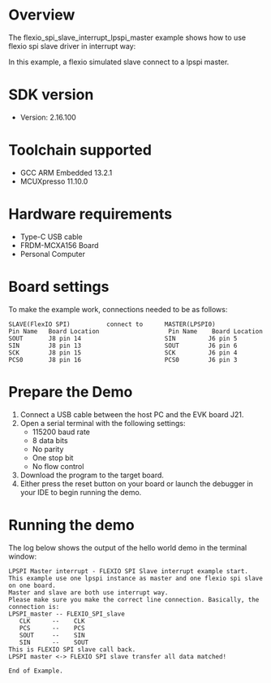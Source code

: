 Overview
========
The flexio_spi_slave_interrupt_lpspi_master example shows how to use flexio spi slave driver in interrupt way:

In this example, a flexio simulated slave connect to a lpspi master.



SDK version
===========
- Version: 2.16.100

Toolchain supported
===================
- GCC ARM Embedded  13.2.1
- MCUXpresso  11.10.0

Hardware requirements
=====================
- Type-C USB cable
- FRDM-MCXA156 Board
- Personal Computer

Board settings
==============
To make the example work, connections needed to be as follows:
~~~~~~~~~~~~~~~~~~~~~~~~~~~~~~~~~~~~~~~~~~~~~~~~~~~~~~~~~~~~~~~~~~~~~~
SLAVE(FlexIO SPI)          connect to      MASTER(LPSPI0)
Pin Name   Board Location                   Pin Name    Board Location
SOUT       J8 pin 14                       SIN         J6 pin 5
SIN        J8 pin 13                       SOUT        J6 pin 6
SCK        J8 pin 15                       SCK         J6 pin 4
PCS0       J8 pin 16                       PCS0        J6 pin 3
~~~~~~~~~~~~~~~~~~~~~~~~~~~~~~~~~~~~~~~~~~~~~~~~~~~~~~~~~~~~~~~~~~~~~~

Prepare the Demo
================
1.  Connect a USB cable between the host PC and the EVK board J21.
2.  Open a serial terminal with the following settings:
    - 115200 baud rate
    - 8 data bits
    - No parity
    - One stop bit
    - No flow control
3.  Download the program to the target board.
4.  Either press the reset button on your board or launch the debugger in your IDE to begin running the demo.

Running the demo
================
The log below shows the output of the hello world demo in the terminal window:
~~~~~~~~~~~~~~~~~~~~~~~~~~~~~~~~~~~
LPSPI Master interrupt - FLEXIO SPI Slave interrupt example start.
This example use one lpspi instance as master and one flexio spi slave on one board.
Master and slave are both use interrupt way.
Please make sure you make the correct line connection. Basically, the connection is: 
LPSPI_master -- FLEXIO_SPI_slave   
   CLK      --    CLK  
   PCS      --    PCS  
   SOUT     --    SIN  
   SIN      --    SOUT 
This is FLEXIO SPI slave call back.
LPSPI master <-> FLEXIO SPI slave transfer all data matched!

End of Example. 
~~~~~~~~~~~~~~~~~~~~~~~~~~~~~~~~~~~
